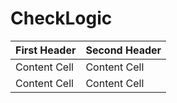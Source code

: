 # CheckLogic

| First Header  | Second Header |
| ------------- | ------------- |
| Content Cell  | Content Cell  |
| Content Cell  | Content Cell  |
